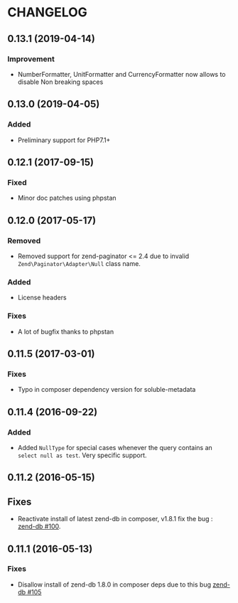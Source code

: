# CHANGELOG

## 0.13.1 (2019-04-14)

### Improvement

- NumberFormatter, UnitFormatter and CurrencyFormatter now allows to disable Non breaking spaces 


## 0.13.0 (2019-04-05)

### Added

- Preliminary support for PHP7.1+


## 0.12.1 (2017-09-15)

### Fixed

- Minor doc patches using phpstan

## 0.12.0 (2017-05-17)

### Removed

- Removed support for zend-paginator <= 2.4 due to invalid `Zend\Paginator\Adapter\Null` class name.

### Added
 
- License headers
 
### Fixes
 
- A lot of bugfix thanks to phpstan 

## 0.11.5 (2017-03-01)

### Fixes

- Typo in composer dependency version for soluble-metadata

## 0.11.4 (2016-09-22)

### Added

- Added `NullType` for special cases whenever the query contains an `select null as test`. Very specific support.

## 0.11.2 (2016-05-15)

## Fixes

- Reactivate install of latest zend-db in composer, v1.8.1 fix the bug :
  [zend-db #100](https://github.com/zendframework/zend-db/pull/100).

## 0.11.1 (2016-05-13)

### Fixes

- Disallow install of zend-db 1.8.0 in composer deps due to this bug
  [zend-db #105](https://github.com/zendframework/zend-db/issues/105)
